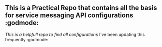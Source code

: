 ## This is a Practical Repo that contains all the basis for service messaging API configurations :godmode:
*This is a helpfull repo to find all configurations*
I've been updating this frequently :godmode:
